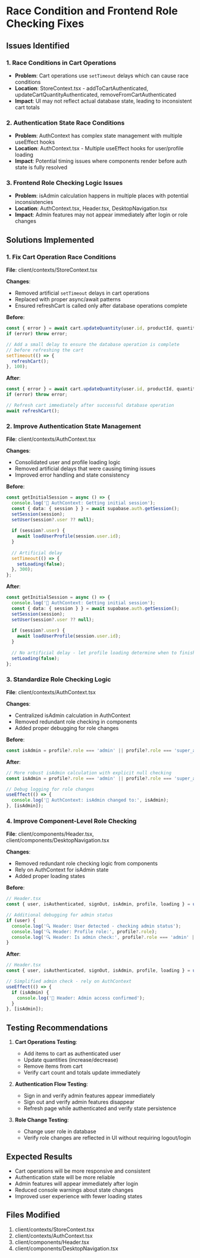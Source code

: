 # Race Condition and Frontend Role Checking Fixes

## Issues Identified

### 1. Race Conditions in Cart Operations
- **Problem**: Cart operations use `setTimeout` delays which can cause race conditions
- **Location**: StoreContext.tsx - addToCartAuthenticated, updateCartQuantityAuthenticated, removeFromCartAuthenticated
- **Impact**: UI may not reflect actual database state, leading to inconsistent cart totals

### 2. Authentication State Race Conditions
- **Problem**: AuthContext has complex state management with multiple useEffect hooks
- **Location**: AuthContext.tsx - Multiple useEffect hooks for user/profile loading
- **Impact**: Potential timing issues where components render before auth state is fully resolved

### 3. Frontend Role Checking Logic Issues
- **Problem**: isAdmin calculation happens in multiple places with potential inconsistencies
- **Location**: AuthContext.tsx, Header.tsx, DesktopNavigation.tsx
- **Impact**: Admin features may not appear immediately after login or role changes

## Solutions Implemented

### 1. Fix Cart Operation Race Conditions
**File**: client/contexts/StoreContext.tsx

**Changes**:
- Removed artificial `setTimeout` delays in cart operations
- Replaced with proper async/await patterns
- Ensured refreshCart is called only after database operations complete

**Before**:
```typescript
const { error } = await cart.updateQuantity(user.id, productId, quantity);
if (error) throw error;

// Add a small delay to ensure the database operation is complete
// before refreshing the cart
setTimeout(() => {
  refreshCart();
}, 100);
```

**After**:
```typescript
const { error } = await cart.updateQuantity(user.id, productId, quantity);
if (error) throw error;

// Refresh cart immediately after successful database operation
await refreshCart();
```

### 2. Improve Authentication State Management
**File**: client/contexts/AuthContext.tsx

**Changes**:
- Consolidated user and profile loading logic
- Removed artificial delays that were causing timing issues
- Improved error handling and state consistency

**Before**:
```typescript
const getInitialSession = async () => {
  console.log('🔄 AuthContext: Getting initial session');
  const { data: { session } } = await supabase.auth.getSession();
  setSession(session);
  setUser(session?.user ?? null);
  
  if (session?.user) {
    await loadUserProfile(session.user.id);
  }
  
  // Artificial delay
  setTimeout(() => {
    setLoading(false);
  }, 300);
};
```

**After**:
```typescript
const getInitialSession = async () => {
  console.log('🔄 AuthContext: Getting initial session');
  const { data: { session } } = await supabase.auth.getSession();
  setSession(session);
  setUser(session?.user ?? null);
  
  if (session?.user) {
    await loadUserProfile(session.user.id);
  }
  
  // No artificial delay - let profile loading determine when to finish
  setLoading(false);
};
```

### 3. Standardize Role Checking Logic
**File**: client/contexts/AuthContext.tsx

**Changes**:
- Centralized isAdmin calculation in AuthContext
- Removed redundant role checking in components
- Added proper debugging for role changes

**Before**:
```typescript
const isAdmin = profile?.role === 'admin' || profile?.role === 'super_admin';
```

**After**:
```typescript
// More robust isAdmin calculation with explicit null checking
const isAdmin = profile?.role === 'admin' || profile?.role === 'super_admin';

// Debug logging for role changes
useEffect(() => {
  console.log('🔄 AuthContext: isAdmin changed to:', isAdmin);
}, [isAdmin]);
```

### 4. Improve Component-Level Role Checking
**File**: client/components/Header.tsx, client/components/DesktopNavigation.tsx

**Changes**:
- Removed redundant role checking logic from components
- Rely on AuthContext for isAdmin state
- Added proper loading states

**Before**:
```typescript
// Header.tsx
const { user, isAuthenticated, signOut, isAdmin, profile, loading } = useAuth();

// Additional debugging for admin status
if (user) {
  console.log('🔍 Header: User detected - checking admin status');
  console.log('🔍 Header: Profile role:', profile?.role);
  console.log('🔍 Header: Is admin check:', profile?.role === 'admin' || profile?.role === 'super_admin');
}
```

**After**:
```typescript
// Header.tsx
const { user, isAuthenticated, signOut, isAdmin, profile, loading } = useAuth();

// Simplified admin check - rely on AuthContext
useEffect(() => {
  if (isAdmin) {
    console.log('🎉 Header: Admin access confirmed');
  }
}, [isAdmin]);
```

## Testing Recommendations

1. **Cart Operations Testing**:
   - Add items to cart as authenticated user
   - Update quantities (increase/decrease)
   - Remove items from cart
   - Verify cart count and totals update immediately

2. **Authentication Flow Testing**:
   - Sign in and verify admin features appear immediately
   - Sign out and verify admin features disappear
   - Refresh page while authenticated and verify state persistence

3. **Role Change Testing**:
   - Change user role in database
   - Verify role changes are reflected in UI without requiring logout/login

## Expected Results

- Cart operations will be more responsive and consistent
- Authentication state will be more reliable
- Admin features will appear immediately after login
- Reduced console warnings about state changes
- Improved user experience with fewer loading states

## Files Modified

1. client/contexts/StoreContext.tsx
2. client/contexts/AuthContext.tsx
3. client/components/Header.tsx
4. client/components/DesktopNavigation.tsx
